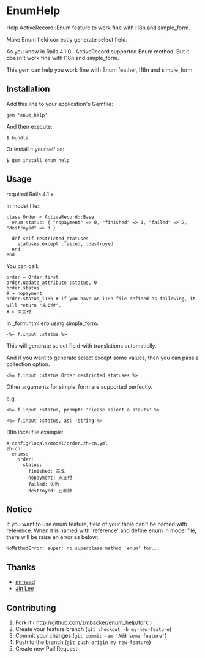 # EnumHelp

Help ActiveRecord::Enum feature to work fine with I18n and simple_form.

Make Enum field correctly generate select field.

As you know in Rails 4.1.0 , ActiveRecord supported Enum method. But it doesn't work fine with I18n and simple_form.

This gem can help you work fine with Enum feather, I18n and simple_form


## Installation

Add this line to your application's Gemfile:

    gem 'enum_help'

And then execute:

    $ bundle

Or install it yourself as:

    $ gem install enum_help

## Usage


required Rails 4.1.x

In model file:

    class Order < ActiveRecord::Base
      enum status: { "nopayment" => 0, "finished" => 1, "failed" => 2, "destroyed" => 3 }
      
      def self.restricted_statuses
        statuses.except :failed, :destroyed
      end
    end

You can call:

    order = Order.first
    order.update_attribute :status, 0
    order.status
    # > nopayment
    order.status_i18n # if you have an i18n file defined as following, it will return "未支付".
    # > 未支付

In _form.html.erb using simple_form:

    <%= f.input :status %>

This will generate select field with translations automaticlly.

And if you want to generate select except some values, then you can pass a collection option.

    <%= f.input :status Order.restricted_statuses %>



Other arguments for simple_form are supported perfectly.

e.g.

    <%= f.input :status, prompt: 'Please select a stauts' %>
    
    <%= f.input :status, as: :string %>


I18n local file example:

    # config/locals/model/order.zh-cn.yml
    zh-cn:
      enums:
        order:
          status:
            finished: 完成
            nopayment: 未支付
            failed: 失败
            destroyed: 已删除


## Notice
If you want to use enum feature,
field of your table can't be named with reference.
When it is named with 'reference' and define enum in model file, there will be raise an error as below:

    NoMethodError: super: no superclass method `enum' for...


## Thanks
* [mrhead](https://github.com/mrhead)
* [Jin Lee](https://github.com/neojin)

## Contributing

1. Fork it ( http://github.com/zmbacker/enum_help/fork )
2. Create your feature branch (`git checkout -b my-new-feature`)
3. Commit your changes (`git commit -am 'Add some feature'`)
4. Push to the branch (`git push origin my-new-feature`)
5. Create new Pull Request
